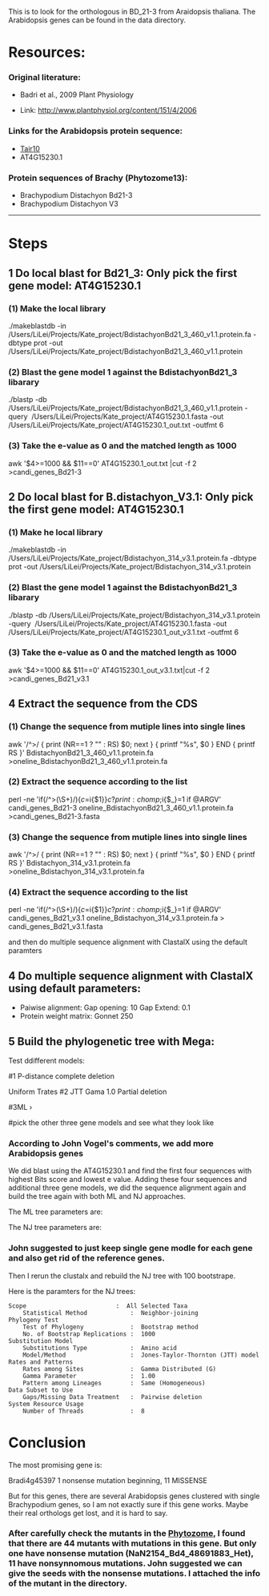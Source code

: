 This is to look for the orthologous in BD_21-3 from Araidopsis thaliana.
The Arabidopsis genes can be found in the data directory.

# Resources:

### Original literature:
- Badri et al., 2009 Plant Physiology

- Link: http://www.plantphysiol.org/content/151/4/2006

### Links for the Arabidopsis protein sequence:
- [Tair10](https://www.arabidopsis.org/servlets/TairObject?id=128747&type=locus)
- AT4G15230.1

### Protein sequences of Brachy (Phytozome13):
- Brachypodium Distachyon Bd21-3
- Brachypodium Distachyon V3

---

# Steps

## 1 Do local blast for Bd21_3: Only pick the first gene model: AT4G15230.1

### (1) Make the local library

./makeblastdb -in /Users/LiLei/Projects/Kate_project/BdistachyonBd21_3_460_v1.1.protein.fa -dbtype prot -out /Users/LiLei/Projects/Kate_project/BdistachyonBd21_3_460_v1.1.protein

### (2) Blast the gene model 1 against the BdistachyonBd21_3 libarary

./blastp -db /Users/LiLei/Projects/Kate_project/BdistachyonBd21_3_460_v1.1.protein -query  /Users/LiLei/Projects/Kate_project/AT4G15230.1.fasta -out /Users/LiLei/Projects/Kate_project/AT4G15230.1_out.txt -outfmt 6

### (3) Take the e-value as 0 and the matched length as 1000
awk '$4>=1000 && $11==0' AT4G15230.1_out.txt |cut -f 2 >candi_genes_Bd21-3


## 2 Do local blast for B.distachyon_V3.1: Only pick the first gene model: AT4G15230.1

### (1) Make he local library

./makeblastdb -in /Users/LiLei/Projects/Kate_project/Bdistachyon_314_v3.1.protein.fa -dbtype prot -out /Users/LiLei/Projects/Kate_project/Bdistachyon_314_v3.1.protein

### (2) Blast the gene model 1 against the BdistachyonBd21_3 libarary

./blastp -db /Users/LiLei/Projects/Kate_project/Bdistachyon_314_v3.1.protein -query  /Users/LiLei/Projects/Kate_project/AT4G15230.1.fasta -out /Users/LiLei/Projects/Kate_project/AT4G15230.1_out_v3.1.txt -outfmt 6


### (3) Take the e-value as 0 and the matched length as 1000

awk '$4>=1000 && $11==0' AT4G15230.1_out_v3.1.txt|cut -f 2 >candi_genes_Bd21_v3.1

## 4 Extract the sequence from the CDS 

### (1) Change the sequence from mutiple lines into single lines
awk '/^>/ { print (NR==1 ? "" : RS) $0; next } { printf "%s", $0 } END { printf RS }' BdistachyonBd21_3_460_v1.1.protein.fa >oneline_BdistachyonBd21_3_460_v1.1.protein.fa

### (2) Extract the sequence according to the list

perl -ne 'if(/^>(\S+)/){$c=$i{$1}}$c?print:chomp;$i{$_}=1 if @ARGV' candi_genes_Bd21-3 oneline_BdistachyonBd21_3_460_v1.1.protein.fa >candi_genes_Bd21-3.fasta

### (3) Change the sequence from mutiple lines into single lines

awk '/^>/ { print (NR==1 ? "" : RS) $0; next } { printf "%s", $0 } END { printf RS }' Bdistachyon_314_v3.1.protein.fa >oneline_Bdistachyon_314_v3.1.protein.fa

### (4) Extract the sequence according to the list

perl -ne 'if(/^>(\S+)/){$c=$i{$1}}$c?print:chomp;$i{$_}=1 if @ARGV' candi_genes_Bd21_v3.1 oneline_Bdistachyon_314_v3.1.protein.fa > candi_genes_Bd21_v3.1.fasta

and then do multiple sequence alignment with ClastalX using the default paramters


## 4 Do multiple sequence alignment with ClastalX using default parameters:
- Paiwise alignment:
Gap opening: 10
Gap Extend: 0.1
- Protein weight matrix: Gonnet 250

## 5 Build the phylogenetic tree with Mega:

Test ddifferent models:

#1 P-distance
complete deletion

Uniform Trates
#2 JTT
Gama
1.0
Partial deletion

#3ML
›

#pick the other three gene models and see what they look like

### According to John Vogel's comments, we add more Arabidopsis genes

We did blast using the AT4G15230.1 and find the first four sequences with highest Bits score and lowest e value. Adding these four sequences and additional three gene models, we did the sequence alignment again and build the tree again with both ML and NJ approaches.

The ML tree parameters are:


The NJ tree parameters are:

### John suggested to just keep single gene modle for each gene and also get rid of the reference genes.
Then I rerun the clustalx and rebuild the NJ tree with 100 bootstrape.

Here is the paramters for the NJ trees:

```
Scope                         :  All Selected Taxa
    Statistical Method            :  Neighbor-joining
Phylogeny Test
    Test of Phylogeny             :  Bootstrap method
    No. of Bootstrap Replications :  1000
Substitution Model
    Substitutions Type            :  Amino acid
    Model/Method                  :  Jones-Taylor-Thornton (JTT) model
Rates and Patterns
    Rates among Sites             :  Gamma Distributed (G)
    Gamma Parameter               :  1.00
    Pattern among Lineages        :  Same (Homogeneous)
Data Subset to Use
    Gaps/Missing Data Treatment   :  Pairwise deletion
System Resource Usage
    Number of Threads             :  8

```
# Conclusion
The most promising gene is:

Bradi4g45397 1 nonsense mutation beginning, 11 MISSENSE

But for this genes, there are several Arabidopsis genes clustered with single Brachypodium genes, so I am not exactly sure if this gene works. Maybe their real orthologs get lost, and it is hard to say.


### After carefully check the mutants in the [Phytozome](https://phytozome.jgi.doe.gov/jbrowse/index.html?data=genomes%2FBdistachyonBd21_3_er%2F&loc=Bd4%3A48682891..48700870&tracks=Mutant_Sites_Impactful%2CMutant_Sites%2CDNA%2CUserBlastResults%2CGaps%2CBlastx_protein%2CBlatx_BasalEmbryophyte%2CBlatx_Dicots%2CRNAExpression%2CBlatx_Monocots%2CAlt_Transcripts%2CTranscripts%2CPASA_assembly%2CRepeatMasker%2CT-DNAInsertionSites%2CPASA_align_EST&highlight=), I found that there are 44 mutants with mutations in this gene. But only one have nonsense mutation (NaN2154_Bd4_48691883_Het), 11 have nonsynnomous mutations. John suggested we can give the seeds with the nonsense mutations. I attached the info of the mutant in the directory.



